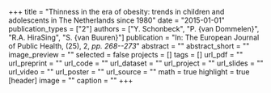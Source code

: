 +++
title = "Thinness in the era of obesity: trends in children and adolescents in The Netherlands since 1980"
date = "2015-01-01"
publication_types = ["2"]
authors = ["Y. Schonbeck", "P. {van Dommelen}", "R.A. HiraSing", "S. {van Buuren}"]
publication = "In: The European Journal of Public Health, (25), 2, _pp. 268--273_"
abstract = ""
abstract_short = ""
image_preview = ""
selected = false
projects = []
tags = []
url_pdf = ""
url_preprint = ""
url_code = ""
url_dataset = ""
url_project = ""
url_slides = ""
url_video = ""
url_poster = ""
url_source = ""
math = true
highlight = true
[header]
image = ""
caption = ""
+++
